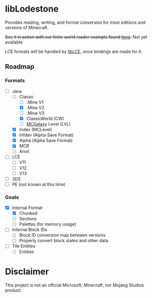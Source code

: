 # libLodestone
Provides reading, writing, and format conversion for most editions and versions of Minecraft.

~~See it in action with our finite world reader example found [here](https://team-lodestone.github.io/examples/finite.html).~~
Not yet available

LCE formats will be handled by [libLCE](https://github.com/DexrnZacAttack/libLCE), once bindings are made for it.

## Roadmap
### Formats
  - [ ] Java 
    - [ ] Classic 
      - [ ] .Mine V1
      - [X] .Mine V2
      - [ ] .Mine V3
      - [X] ClassicWorld (CW)
      - [ ] [MCGalaxy](https://github.com/ClassiCube/MCGalaxy) Level (LVL)
    - [X] Indev (MCLevel)
    - [X] Infdev (Alpha Save Format)
    - [X] Alpha (Alpha Save Format)
    - [X] MCR
    - [ ] Anvil
  - [ ] LCE
    - [ ] V11
    - [ ] V12
    - [ ] V13
  - [ ] 3DS
  - [ ] PE (not known at this time)
### Goals
  - [X] Internal Format
    - [X] Chunked
    - [ ] Sections
    - [ ] Palettes (for memory usage)
  - [ ] Internal Block IDs
    - [ ] Block ID conversion map between versions
    - [ ] Properly convert block states and other data
  - [ ] Tile Entities
    - [ ] Entities 

# Disclaimer
This project is not an official Microsoft, Minecraft, nor Mojang Studios product.
